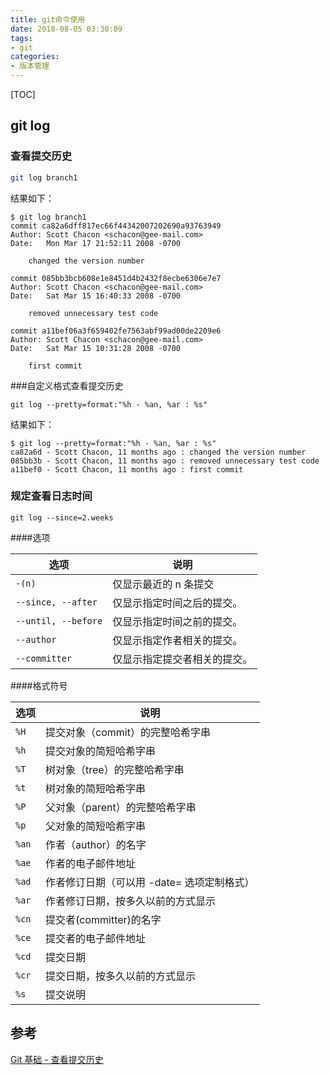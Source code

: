 ```yaml
---
title: git命令使用
date: 2018-08-05 03:30:09
tags: 
- git
categories:
- 版本管理
---
```


[TOC]

## git log

### 查看提交历史

```bash
git log branch1 
```

结果如下：

```
$ git log branch1
commit ca82a6dff817ec66f44342007202690a93763949
Author: Scott Chacon <schacon@gee-mail.com>
Date:   Mon Mar 17 21:52:11 2008 -0700

    changed the version number

commit 085bb3bcb608e1e8451d4b2432f8ecbe6306e7e7
Author: Scott Chacon <schacon@gee-mail.com>
Date:   Sat Mar 15 16:40:33 2008 -0700

    removed unnecessary test code

commit a11bef06a3f659402fe7563abf99ad00de2209e6
Author: Scott Chacon <schacon@gee-mail.com>
Date:   Sat Mar 15 10:31:28 2008 -0700

    first commit
```

###自定义格式查看提交历史

```
git log --pretty=format:"%h - %an, %ar : %s"
```

结果如下：

```
$ git log --pretty=format:"%h - %an, %ar : %s"
ca82a6d - Scott Chacon, 11 months ago : changed the version number
085bb3b - Scott Chacon, 11 months ago : removed unnecessary test code
a11bef0 - Scott Chacon, 11 months ago : first commit
```

###  规定查看日志时间

```
git log --since=2.weeks
```

####选项

| 选项                  | 说明             |
| ------------------- | -------------- |
| `-(n)`              | 仅显示最近的 n 条提交   |
| `--since, --after`  | 仅显示指定时间之后的提交。  |
| `--until, --before` | 仅显示指定时间之前的提交。  |
| `--author`          | 仅显示指定作者相关的提交。  |
| `--committer`       | 仅显示指定提交者相关的提交。 |

####格式符号

| 选项    | 说明                        |
| ----- | ------------------------- |
| `%H`  | 提交对象（commit）的完整哈希字串       |
| `%h`  | 提交对象的简短哈希字串               |
| `%T`  | 树对象（tree）的完整哈希字串          |
| `%t`  | 树对象的简短哈希字串                |
| `%P`  | 父对象（parent）的完整哈希字串        |
| `%p`  | 父对象的简短哈希字串                |
| `%an` | 作者（author）的名字             |
| `%ae` | 作者的电子邮件地址                 |
| `%ad` | 作者修订日期（可以用 -date= 选项定制格式） |
| `%ar` | 作者修订日期，按多久以前的方式显示         |
| `%cn` | 提交者(committer)的名字         |
| `%ce` | 提交者的电子邮件地址                |
| `%cd` | 提交日期                      |
| `%cr` | 提交日期，按多久以前的方式显示           |
| `%s`  | 提交说明                      |







## 参考

[ Git 基础 - 查看提交历史](https://git-scm.com/book/zh/v1/Git-%E5%9F%BA%E7%A1%80-%E6%9F%A5%E7%9C%8B%E6%8F%90%E4%BA%A4%E5%8E%86%E5%8F%B2)

